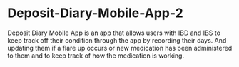 # Deposit-Diary-Mobile-App-2
Deposit Diary Mobile App is an app that allows users with IBD and IBS to keep track off their condition through the app by recording their days. And updating them if a flare up occurs or new medication has been administered to them and to keep track of how the medication is working.
